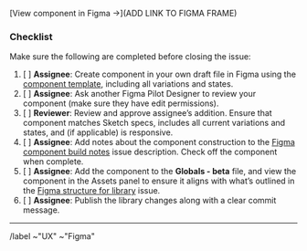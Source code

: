 <!-- Start by making a copy of the component template to your own drafts.

In Figma:
1. Duplicate the component template https://www.figma.com/file/OmvFfWkqEsdGhXAND133ou/Component?node-id=0%3A1
2. Open the duplicate, then use the dropdown next to the file name to select “Move to Project…”
   and select your Drafts as the new location.
3. Update the template with your component name and start designing ;)
-->

<!--Add a short description of the component. If it’s helpful, add a checklist of variations
and states to the description so that a reviewer can be sure to cross reference everything
that has been completed.-->

<!--Make sure that “anyone with the link” can view.-->
[View component in Figma →](ADD LINK TO FIGMA FRAME)

### Checklist

Make sure the following are completed before closing the issue:

1. [ ] **Assignee**: Create component in your own draft file in Figma using the
[component template](https://www.figma.com/file/OmvFfWkqEsdGhXAND133ou/%5BComponent%5D),
including all variations and states.
1. [ ] **Assignee**: Ask another Figma Pilot Designer to review your component (make sure they have edit permissions).
1. [ ] **Reviewer**: Review and approve assignee’s addition. Ensure that component
matches Sketch specs, includes all current variations and states, and (if applicable)
is responsive.
1. [ ] **Assignee**: Add notes about the component construction to the 
[Figma component build notes](https://gitlab.com/gitlab-org/gitlab-design/issues/778)
issue description. Check off the component when complete.
1. [ ] **Assignee**: Add the component to the **Globals - beta** file, and view
the component in the Assets panel to ensure it aligns with what’s outlined in the
[Figma structure for library](https://gitlab.com/gitlab-org/gitlab-design/issues/791) issue.
1. [ ] **Assignee**: Publish the library changes along with a clear commit message.

---

/label ~"UX" ~"Figma"
